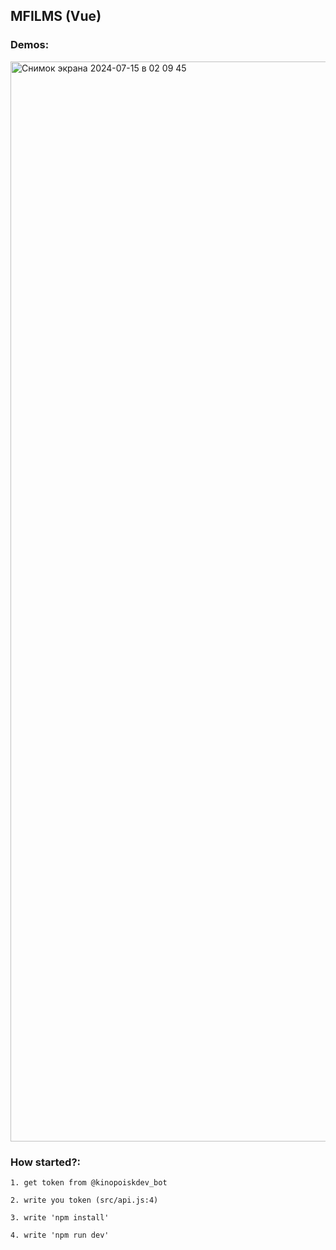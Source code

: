 ## MFILMS (Vue)

### Demos:
<img width="1728" alt="Снимок экрана 2024-07-15 в 02 09 45" src="https://github.com/user-attachments/assets/cf6043fd-2f98-4f68-87ff-2400c4ac377e">


### How started?:

`1. get token from @kinopoiskdev_bot`

`2. write you token (src/api.js:4)`

`3. write 'npm install'`

`4. write 'npm run dev'`

